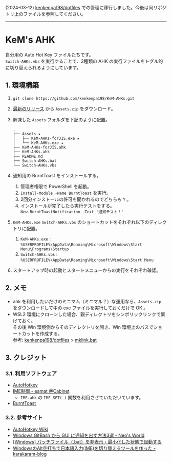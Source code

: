 
(2024-03-12) [kenkenpa198/dotfiles](https://github.com/kenkenpa198/dotfiles) での管理に移行しました。今後は同リポジトリ上のファイルを参照してください。

---

<!-- omit in toc -->
# KeM's AHK

自分用の Auto Hot Key ファイルたちです。  
`Switch-AHKs.vbs` を実行することで、2種類の AHK の実行ファイルをトグル的に切り替えられるようにしています。

## 1. 環境構築

1. `git clone https://github.com/kenkenpa198/KeM-AHKs.git`
2. [最新のリリース](https://github.com/kenkenpa198/KeM-AHKs/releases) から `Assets.zip` をダウンロード。
3. 解凍した `Assets` フォルダを下記のように配置。

    ```shell
    .
    ├── Assets ★
    │   ├── KeM-AHKs-forJIS.exe ★
    │   └── KeM-AHKs.exe ★
    ├── KeM-AHKs-forJIS.ahk
    ├── KeM-AHKs.ahk
    ├── README.md
    ├── Switch-AHKs.bat
    └── Switch-AHKs.vbs
    ```

4. 通知用の BurntToast をインストールする。
   1. 管理者権限で PowerShell を起動。
   2. `Install-Module -Name BurntToast` を実行。
   3. 2回分インストールの許可を聞かれるのでどちらも `Y` 。
   4. インストールが完了したら実行テストをする。  
   `New-BurntToastNotification -Text '通知テスト！'`
5. `KeM-AHKs.exe` `Switch-AHKs.vbs` のショートカットをそれぞれ以下のディレクトリに配置。
   1. `KeM-AHKs.exe` : `%USERPROFILE%\AppData\Roaming\Microsoft\Windows\Start Menu\Programs\Startup`
   2. `Switch-AHKs.vbs` : `%USERPROFILE%\AppData\Roaming\Microsoft\Windows\Start Menu`
6. スタートアップ時の起動とスタートメニューからの実行をそれぞれ確認。

## 2. メモ

- ahk を利用したいだけのミニマム（ミニマル？）な運用なら、`Assets.zip` をダウンロードして中の exe ファイルを実行しておくだけで OK 。
- WSL2 環境にクローンした場合、親ディレクトリをシンボリックリンクで繋げておく。  
その後 Win 環境側からそのディレクトリを開き、Win 環境上のパスでショートカットを作成する。  
参考: [kenkenpa198/dotfiles](https://github.com/kenkenpa198/dotfiles) > [mklink.bat](https://github.com/kenkenpa198/dotfiles/blob/main/.setup/bat/mklink.bat)

## 3. クレジット

### 3.1. 利用ソフトウェア

- [AutoHotkey](https://www.autohotkey.com/)
- [IME制御 - eamat @Cabinet](https://w.atwiki.jp/eamat/pages/17.html)
  - `IME.ahk` の `IME_SET( )` 関数を利用させていただいています。
- [BurntToast](https://neos21.net/blog/2022/01/27-01.html)

### 3.2. 参考サイト

- [AutoHotkey Wiki](http://ahkwiki.net/Top)
- [Windows GitBash から GUI に通知を出す方法3選 - Neo's World](https://neos21.net/blog/2022/01/27-01.html)
- [[Windows] バッチファイル（.bat）を非表示・最小化した状態で起動する](https://uguisu.skr.jp/Windows/bat_nowindow.html)
- [WindowsのAlt空打ちで日本語入力(IME)を切り替えるツールを作った - karakaram-blog](https://www.karakaram.com/alt-ime-on-off/)
